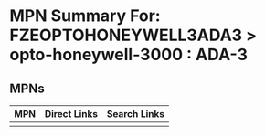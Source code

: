 



# MPN Summary For: FZEOPTOHONEYWELL3ADA3 > opto-honeywell-3000 : ADA-3

## MPNs
  

|MPN|Direct Links|Search Links|
| :--- | :--- | :--- |
||||
